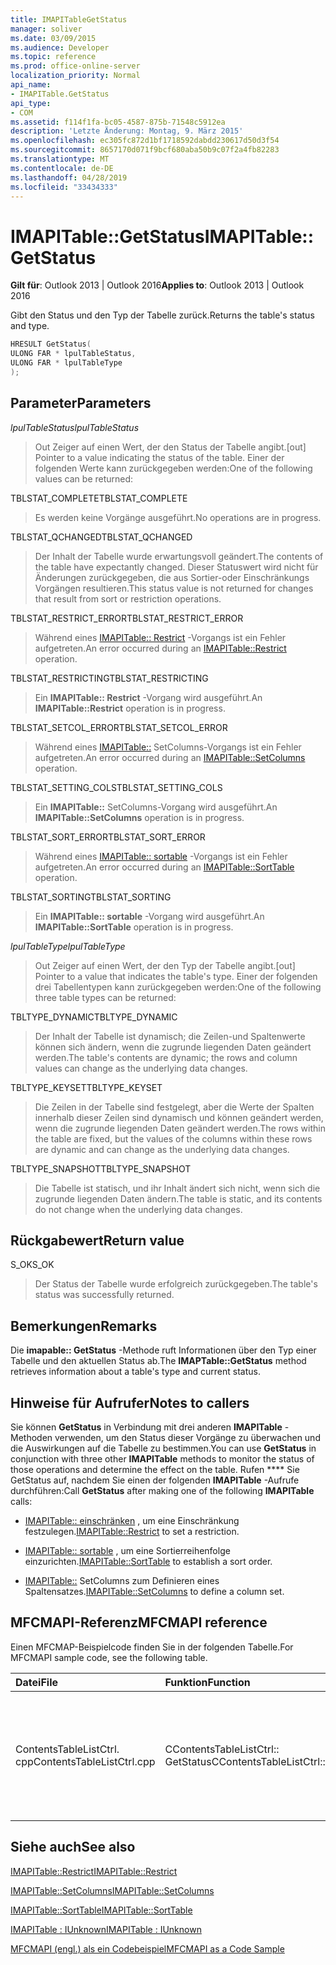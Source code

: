```yaml
---
title: IMAPITableGetStatus
manager: soliver
ms.date: 03/09/2015
ms.audience: Developer
ms.topic: reference
ms.prod: office-online-server
localization_priority: Normal
api_name:
- IMAPITable.GetStatus
api_type:
- COM
ms.assetid: f114f1fa-bc05-4587-875b-71548c5912ea
description: 'Letzte Änderung: Montag, 9. März 2015'
ms.openlocfilehash: ec305fc872d1bf1718592dabdd230617d50d3f54
ms.sourcegitcommit: 8657170d071f9bcf680aba50b9c07f2a4fb82283
ms.translationtype: MT
ms.contentlocale: de-DE
ms.lasthandoff: 04/28/2019
ms.locfileid: "33434333"
---
```

# <a name="imapitablegetstatus"></a><span data-ttu-id="8222f-103">IMAPITable::GetStatus</span><span class="sxs-lookup"><span data-stu-id="8222f-103">IMAPITable::GetStatus</span></span>

  
  
<span data-ttu-id="8222f-104">**Gilt für**: Outlook 2013 | Outlook 2016</span><span class="sxs-lookup"><span data-stu-id="8222f-104">**Applies to**: Outlook 2013 | Outlook 2016</span></span> 
  
<span data-ttu-id="8222f-105">Gibt den Status und den Typ der Tabelle zurück.</span><span class="sxs-lookup"><span data-stu-id="8222f-105">Returns the table's status and type.</span></span>
  
```cpp
HRESULT GetStatus(
ULONG FAR * lpulTableStatus,
ULONG FAR * lpulTableType
);
```

## <a name="parameters"></a><span data-ttu-id="8222f-106">Parameter</span><span class="sxs-lookup"><span data-stu-id="8222f-106">Parameters</span></span>

 <span data-ttu-id="8222f-107">_lpulTableStatus_</span><span class="sxs-lookup"><span data-stu-id="8222f-107">_lpulTableStatus_</span></span>
  
> <span data-ttu-id="8222f-108">Out Zeiger auf einen Wert, der den Status der Tabelle angibt.</span><span class="sxs-lookup"><span data-stu-id="8222f-108">[out] Pointer to a value indicating the status of the table.</span></span> <span data-ttu-id="8222f-109">Einer der folgenden Werte kann zurückgegeben werden:</span><span class="sxs-lookup"><span data-stu-id="8222f-109">One of the following values can be returned:</span></span>
    
<span data-ttu-id="8222f-110">TBLSTAT_COMPLETE</span><span class="sxs-lookup"><span data-stu-id="8222f-110">TBLSTAT_COMPLETE</span></span> 
  
> <span data-ttu-id="8222f-111">Es werden keine Vorgänge ausgeführt.</span><span class="sxs-lookup"><span data-stu-id="8222f-111">No operations are in progress.</span></span>
    
<span data-ttu-id="8222f-112">TBLSTAT_QCHANGED</span><span class="sxs-lookup"><span data-stu-id="8222f-112">TBLSTAT_QCHANGED</span></span> 
  
> <span data-ttu-id="8222f-113">Der Inhalt der Tabelle wurde erwartungsvoll geändert.</span><span class="sxs-lookup"><span data-stu-id="8222f-113">The contents of the table have expectantly changed.</span></span> <span data-ttu-id="8222f-114">Dieser Statuswert wird nicht für Änderungen zurückgegeben, die aus Sortier-oder Einschränkungs Vorgängen resultieren.</span><span class="sxs-lookup"><span data-stu-id="8222f-114">This status value is not returned for changes that result from sort or restriction operations.</span></span>
    
<span data-ttu-id="8222f-115">TBLSTAT_RESTRICT_ERROR</span><span class="sxs-lookup"><span data-stu-id="8222f-115">TBLSTAT_RESTRICT_ERROR</span></span> 
  
> <span data-ttu-id="8222f-116">Während eines [IMAPITable:: Restrict](imapitable-restrict.md) -Vorgangs ist ein Fehler aufgetreten.</span><span class="sxs-lookup"><span data-stu-id="8222f-116">An error occurred during an [IMAPITable::Restrict](imapitable-restrict.md) operation.</span></span> 
    
<span data-ttu-id="8222f-117">TBLSTAT_RESTRICTING</span><span class="sxs-lookup"><span data-stu-id="8222f-117">TBLSTAT_RESTRICTING</span></span> 
  
> <span data-ttu-id="8222f-118">Ein **IMAPITable:: Restrict** -Vorgang wird ausgeführt.</span><span class="sxs-lookup"><span data-stu-id="8222f-118">An **IMAPITable::Restrict** operation is in progress.</span></span> 
    
<span data-ttu-id="8222f-119">TBLSTAT_SETCOL_ERROR</span><span class="sxs-lookup"><span data-stu-id="8222f-119">TBLSTAT_SETCOL_ERROR</span></span> 
  
> <span data-ttu-id="8222f-120">Während eines [IMAPITable::](imapitable-setcolumns.md) SetColumns-Vorgangs ist ein Fehler aufgetreten.</span><span class="sxs-lookup"><span data-stu-id="8222f-120">An error occurred during an [IMAPITable::SetColumns](imapitable-setcolumns.md) operation.</span></span> 
    
<span data-ttu-id="8222f-121">TBLSTAT_SETTING_COLS</span><span class="sxs-lookup"><span data-stu-id="8222f-121">TBLSTAT_SETTING_COLS</span></span> 
  
> <span data-ttu-id="8222f-122">Ein **IMAPITable::** SetColumns-Vorgang wird ausgeführt.</span><span class="sxs-lookup"><span data-stu-id="8222f-122">An **IMAPITable::SetColumns** operation is in progress.</span></span> 
    
<span data-ttu-id="8222f-123">TBLSTAT_SORT_ERROR</span><span class="sxs-lookup"><span data-stu-id="8222f-123">TBLSTAT_SORT_ERROR</span></span> 
  
> <span data-ttu-id="8222f-124">Während eines [IMAPITable:: sortable](imapitable-sorttable.md) -Vorgangs ist ein Fehler aufgetreten.</span><span class="sxs-lookup"><span data-stu-id="8222f-124">An error occurred during an [IMAPITable::SortTable](imapitable-sorttable.md) operation.</span></span> 
    
<span data-ttu-id="8222f-125">TBLSTAT_SORTING</span><span class="sxs-lookup"><span data-stu-id="8222f-125">TBLSTAT_SORTING</span></span> 
  
> <span data-ttu-id="8222f-126">Ein **IMAPITable:: sortable** -Vorgang wird ausgeführt.</span><span class="sxs-lookup"><span data-stu-id="8222f-126">An **IMAPITable::SortTable** operation is in progress.</span></span> 
    
 <span data-ttu-id="8222f-127">_lpulTableType_</span><span class="sxs-lookup"><span data-stu-id="8222f-127">_lpulTableType_</span></span>
  
> <span data-ttu-id="8222f-128">Out Zeiger auf einen Wert, der den Typ der Tabelle angibt.</span><span class="sxs-lookup"><span data-stu-id="8222f-128">[out] Pointer to a value that indicates the table's type.</span></span> <span data-ttu-id="8222f-129">Einer der folgenden drei Tabellentypen kann zurückgegeben werden:</span><span class="sxs-lookup"><span data-stu-id="8222f-129">One of the following three table types can be returned:</span></span>
    
<span data-ttu-id="8222f-130">TBLTYPE_DYNAMIC</span><span class="sxs-lookup"><span data-stu-id="8222f-130">TBLTYPE_DYNAMIC</span></span> 
  
> <span data-ttu-id="8222f-131">Der Inhalt der Tabelle ist dynamisch; die Zeilen-und Spaltenwerte können sich ändern, wenn die zugrunde liegenden Daten geändert werden.</span><span class="sxs-lookup"><span data-stu-id="8222f-131">The table's contents are dynamic; the rows and column values can change as the underlying data changes.</span></span>
    
<span data-ttu-id="8222f-132">TBLTYPE_KEYSET</span><span class="sxs-lookup"><span data-stu-id="8222f-132">TBLTYPE_KEYSET</span></span> 
  
> <span data-ttu-id="8222f-133">Die Zeilen in der Tabelle sind festgelegt, aber die Werte der Spalten innerhalb dieser Zeilen sind dynamisch und können geändert werden, wenn die zugrunde liegenden Daten geändert werden.</span><span class="sxs-lookup"><span data-stu-id="8222f-133">The rows within the table are fixed, but the values of the columns within these rows are dynamic and can change as the underlying data changes.</span></span>
    
<span data-ttu-id="8222f-134">TBLTYPE_SNAPSHOT</span><span class="sxs-lookup"><span data-stu-id="8222f-134">TBLTYPE_SNAPSHOT</span></span> 
  
> <span data-ttu-id="8222f-135">Die Tabelle ist statisch, und ihr Inhalt ändert sich nicht, wenn sich die zugrunde liegenden Daten ändern.</span><span class="sxs-lookup"><span data-stu-id="8222f-135">The table is static, and its contents do not change when the underlying data changes.</span></span>
    
## <a name="return-value"></a><span data-ttu-id="8222f-136">Rückgabewert</span><span class="sxs-lookup"><span data-stu-id="8222f-136">Return value</span></span>

<span data-ttu-id="8222f-137">S_OK</span><span class="sxs-lookup"><span data-stu-id="8222f-137">S_OK</span></span> 
  
> <span data-ttu-id="8222f-138">Der Status der Tabelle wurde erfolgreich zurückgegeben.</span><span class="sxs-lookup"><span data-stu-id="8222f-138">The table's status was successfully returned.</span></span>
    
## <a name="remarks"></a><span data-ttu-id="8222f-139">Bemerkungen</span><span class="sxs-lookup"><span data-stu-id="8222f-139">Remarks</span></span>

<span data-ttu-id="8222f-140">Die **imapable:: GetStatus** -Methode ruft Informationen über den Typ einer Tabelle und den aktuellen Status ab.</span><span class="sxs-lookup"><span data-stu-id="8222f-140">The **IMAPTable::GetStatus** method retrieves information about a table's type and current status.</span></span> 
  
## <a name="notes-to-callers"></a><span data-ttu-id="8222f-141">Hinweise für Aufrufer</span><span class="sxs-lookup"><span data-stu-id="8222f-141">Notes to callers</span></span>

<span data-ttu-id="8222f-142">Sie können **GetStatus** in Verbindung mit drei anderen **IMAPITable** -Methoden verwenden, um den Status dieser Vorgänge zu überwachen und die Auswirkungen auf die Tabelle zu bestimmen.</span><span class="sxs-lookup"><span data-stu-id="8222f-142">You can use **GetStatus** in conjunction with three other **IMAPITable** methods to monitor the status of those operations and determine the effect on the table.</span></span> <span data-ttu-id="8222f-143">Rufen \*\*\*\* Sie GetStatus auf, nachdem Sie einen der folgenden **IMAPITable** -Aufrufe durchführen:</span><span class="sxs-lookup"><span data-stu-id="8222f-143">Call **GetStatus** after making one of the following **IMAPITable** calls:</span></span> 
  
- <span data-ttu-id="8222f-144">[IMAPITable:: einschränken](imapitable-restrict.md) , um eine Einschränkung festzulegen.</span><span class="sxs-lookup"><span data-stu-id="8222f-144">[IMAPITable::Restrict](imapitable-restrict.md) to set a restriction.</span></span> 
    
- <span data-ttu-id="8222f-145">[IMAPITable:: sortable](imapitable-sorttable.md) , um eine Sortierreihenfolge einzurichten.</span><span class="sxs-lookup"><span data-stu-id="8222f-145">[IMAPITable::SortTable](imapitable-sorttable.md) to establish a sort order.</span></span> 
    
- <span data-ttu-id="8222f-146">[IMAPITable::](imapitable-setcolumns.md) SetColumns zum Definieren eines Spaltensatzes.</span><span class="sxs-lookup"><span data-stu-id="8222f-146">[IMAPITable::SetColumns](imapitable-setcolumns.md) to define a column set.</span></span> 
    
## <a name="mfcmapi-reference"></a><span data-ttu-id="8222f-147">MFCMAPI-Referenz</span><span class="sxs-lookup"><span data-stu-id="8222f-147">MFCMAPI reference</span></span>

<span data-ttu-id="8222f-148">Einen MFCMAP-Beispielcode finden Sie in der folgenden Tabelle.</span><span class="sxs-lookup"><span data-stu-id="8222f-148">For MFCMAPI sample code, see the following table.</span></span>
  
|<span data-ttu-id="8222f-149">**Datei**</span><span class="sxs-lookup"><span data-stu-id="8222f-149">**File**</span></span>|<span data-ttu-id="8222f-150">**Funktion**</span><span class="sxs-lookup"><span data-stu-id="8222f-150">**Function**</span></span>|<span data-ttu-id="8222f-151">**Comment**</span><span class="sxs-lookup"><span data-stu-id="8222f-151">**Comment**</span></span>|
|:-----|:-----|:-----|
|<span data-ttu-id="8222f-152">ContentsTableListCtrl. cpp</span><span class="sxs-lookup"><span data-stu-id="8222f-152">ContentsTableListCtrl.cpp</span></span>  <br/> |<span data-ttu-id="8222f-153">CContentsTableListCtrl:: GetStatus</span><span class="sxs-lookup"><span data-stu-id="8222f-153">CContentsTableListCtrl::GetStatus</span></span>  <br/> |<span data-ttu-id="8222f-154">MFCMAPI verwendet die **IMAPITable:: GetStatus** -Methode, um den Status einer Tabelle zu melden.</span><span class="sxs-lookup"><span data-stu-id="8222f-154">MFCMAPI uses the **IMAPITable::GetStatus** method to report the status of a table.</span></span>  <br/> |
   
## <a name="see-also"></a><span data-ttu-id="8222f-155">Siehe auch</span><span class="sxs-lookup"><span data-stu-id="8222f-155">See also</span></span>



[<span data-ttu-id="8222f-156">IMAPITable::Restrict</span><span class="sxs-lookup"><span data-stu-id="8222f-156">IMAPITable::Restrict</span></span>](imapitable-restrict.md)
  
[<span data-ttu-id="8222f-157">IMAPITable::SetColumns</span><span class="sxs-lookup"><span data-stu-id="8222f-157">IMAPITable::SetColumns</span></span>](imapitable-setcolumns.md)
  
[<span data-ttu-id="8222f-158">IMAPITable::SortTable</span><span class="sxs-lookup"><span data-stu-id="8222f-158">IMAPITable::SortTable</span></span>](imapitable-sorttable.md)
  
[<span data-ttu-id="8222f-159">IMAPITable : IUnknown</span><span class="sxs-lookup"><span data-stu-id="8222f-159">IMAPITable : IUnknown</span></span>](imapitableiunknown.md)


[<span data-ttu-id="8222f-160">MFCMAPI (engl.) als ein Codebeispiel</span><span class="sxs-lookup"><span data-stu-id="8222f-160">MFCMAPI as a Code Sample</span></span>](mfcmapi-as-a-code-sample.md)

